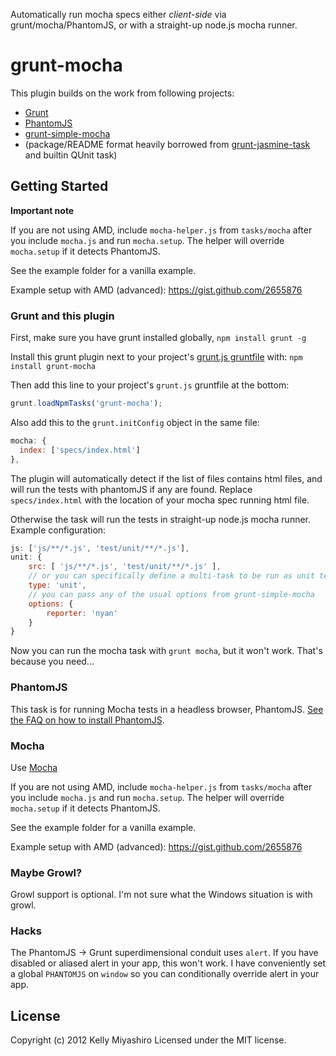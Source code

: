 Automatically run mocha specs either *client-side* via grunt/mocha/PhantomJS, or with a straight-up node.js mocha runner.

# grunt-mocha

This plugin builds on the work from following projects:

   * [Grunt](https://github.com/cowboy/grunt)
   * [PhantomJS](http://phantomjs.org/)
   * [grunt-simple-mocha](https://github.com/yaymukund/grunt-simple-mocha)
   * (package/README format heavily borrowed from [grunt-jasmine-task](hhttps://github.com/creynders/grunt-jasmine-task) and builtin QUnit task)

## Getting Started

**Important note**

If you are not using AMD, include `mocha-helper.js` from `tasks/mocha` after you include `mocha.js` and run `mocha.setup`. The helper will override `mocha.setup` if it detects PhantomJS.

See the example folder for a vanilla example.

Example setup with AMD (advanced): https://gist.github.com/2655876

### Grunt and this plugin

First, make sure you have grunt installed globally, `npm install grunt -g`

Install this grunt plugin next to your project's [grunt.js gruntfile](https://github.com/cowboy/grunt/blob/master/docs/getting_started.md) with: `npm install grunt-mocha`

Then add this line to your project's `grunt.js` gruntfile at the bottom:

```javascript
grunt.loadNpmTasks('grunt-mocha');
```

Also add this to the ```grunt.initConfig``` object in the same file:

```javascript
mocha: {
  index: ['specs/index.html']
},
```

The plugin will automatically detect if the list of files contains html files, and will run the tests with phantomJS if any are found. Replace ```specs/index.html``` with the location of your mocha spec running html file.

Otherwise the task will run the tests in straight-up node.js mocha runner. Example configuration:

```javascript
js: ['js/**/*.js', 'test/unit/**/*.js'],
unit: {
    src: [ 'js/**/*.js', 'test/unit/**/*.js' ],
    // or you can specifically define a multi-task to be run as unit test
    type: 'unit',
    // you can pass any of the usual options from grunt-simple-mocha
    options: {
        reporter: 'nyan'
    }
}
```

Now you can run the mocha task with `grunt mocha`, but it won't work. That's because you need...

### PhantomJS

This task is for running Mocha tests in a headless browser, PhantomJS. [See the FAQ on how to install PhantomJS](https://github.com/cowboy/grunt/blob/master/docs/faq.md#why-does-grunt-complain-that-phantomjs-isnt-installed).

### Mocha

Use [Mocha](http://visionmedia.github.com/mocha/)

If you are not using AMD, include `mocha-helper.js` from `tasks/mocha` after you include `mocha.js` and run `mocha.setup`. The helper will override `mocha.setup` if it detects PhantomJS.

See the example folder for a vanilla example.

Example setup with AMD (advanced): https://gist.github.com/2655876

### Maybe Growl?

Growl support is optional. I'm not sure what the Windows situation is with growl.

### Hacks

The PhantomJS -> Grunt superdimensional conduit uses `alert`. If you have disabled or aliased alert in your app, this won't work. I have conveniently set a global `PHANTOMJS` on `window` so you can conditionally override alert in your app.

## License
Copyright (c) 2012 Kelly Miyashiro
Licensed under the MIT license.